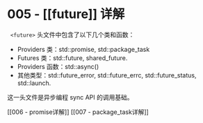 # 005 - [[future]] 详解


` <future>`  头文件中包含了以下几个类和函数：

* Providers 类：std::promise, std::package_task
* Futures 类：std::future, shared_future.
* Providers 函数：std::async()
* 其他类型：std::future_error, std::future_errc, std::future_status, std::launch.

这一头文件是异步编程 sync API 的调用基础。

[[006 - promise详解]]
[[007 - package_task详解]]